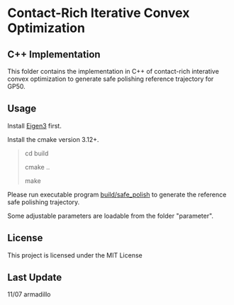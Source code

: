 # Contact-Rich Iterative Convex Optimization
## C++ Implementation
This folder contains the implementation in C++ of contact-rich interative convex optimization to generate safe polishing reference trajectory for GP50.

## Usage
Install [Eigen3](http://eigen.tuxfamily.org/index.php?title=Main_Page) first.

Install the cmake version 3.12+.

> cd build
>
> cmake ..
>
> make

Please run executable program [build/safe_polish](https://github.com/changliuliu/GP50_Simulataor/tree/weiye-branch/src/GP50_safe_polishing_trajectory_generation_cpp/build) to generate the reference safe polishing trajectory. 

Some adjustable parameters are loadable from the folder "parameter".

## License

This project is licensed under the MIT License 


## Last Update

11/07 armadillo


